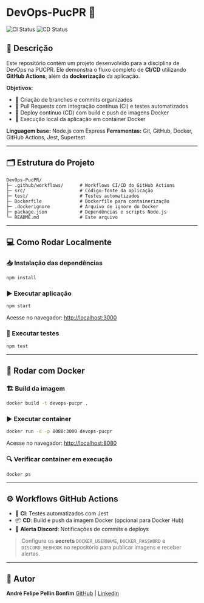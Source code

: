 # DevOps-PucPR 🚀

![CI Status](https://img.shields.io/github/actions/workflow/status/afpellin/DevOps-PucPR/ci.yml?branch=main) ![CD Status](https://img.shields.io/github/actions/workflow/status/afpellin/DevOps-PucPR/cd.yml?branch=main)

## 📄 Descrição

Este repositório contém um projeto desenvolvido para a disciplina de DevOps na PUCPR. Ele demonstra o fluxo completo de **CI/CD** utilizando **GitHub Actions**, além da **dockerização** da aplicação.

**Objetivos:**

* 🌿 Criação de branches e commits organizados
* 🔄 Pull Requests com integração contínua (CI) e testes automatizados
* 🚀 Deploy contínuo (CD) com build e push de imagens Docker
* 🐳 Execução local da aplicação em container Docker

**Linguagem base:** Node.js com Express
**Ferramentas:** Git, GitHub, Docker, GitHub Actions, Jest, Supertest

---

## 🗂 Estrutura do Projeto

```
DevOps-PucPR/
├─ .github/workflows/      # Workflows CI/CD do GitHub Actions
├─ src/                    # Código-fonte da aplicação
├─ test/                   # Testes automatizados
├─ Dockerfile              # Dockerfile para containerização
├─ .dockerignore           # Arquivo de ignore do Docker
├─ package.json            # Dependências e scripts Node.js
└─ README.md               # Este arquivo
```

---

## 💻 Como Rodar Localmente

### 📥 Instalação das dependências

```bash
npm install
```

### ▶️ Executar aplicação

```bash
npm start
```

Acesse no navegador: [http://localhost:3000](http://localhost:3000)

### 🧪 Executar testes

```bash
npm test
```

---

## 🐳 Rodar com Docker

### 🏗 Build da imagem

```bash
docker build -t devops-pucpr .
```

### ▶️ Executar container

```bash
docker run -d -p 8080:3000 devops-pucpr
```

Acesse no navegador: [http://localhost:8080](http://localhost:8080)

### 🔍 Verificar container em execução

```bash
docker ps
```

---

## ⚙️ Workflows GitHub Actions

* 🔧 **CI**: Testes automatizados com Jest
* 📦 **CD**: Build e push da imagem Docker (opcional para Docker Hub)
* 📣 **Alerta Discord**: Notificações de commits e deploys

> Configure os **secrets** `DOCKER_USERNAME`, `DOCKER_PASSWORD` e `DISCORD_WEBHOOK` no repositório para publicar imagens e receber alertas.

---

## 👤 Autor

**André Felipe Pellin Bonfim**
[GitHub](https://github.com/afpellin) | [LinkedIn](https://www.linkedin.com/in/afpellin/)
